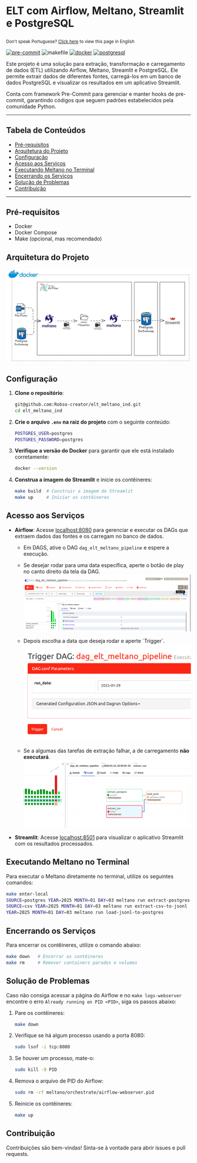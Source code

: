 # ELT com Airflow, Meltano, Streamlit e PostgreSQL
<sub>Don't speak Portuguese? [Click here](https://github.com/Robso-creator/elt_meltano_ind/blob/main/README.md) to view
this page in English</sub>

[![pre-commit](https://img.shields.io/badge/pre--commit-enabled-brightgreen?logo=pre-commit)](https://github.com/pre-commit/pre-commit)
![makefile](https://img.shields.io/badge/makefile-enabled-brightgreen?logo=gmail&logoColor=blue)
[![docker](https://img.shields.io/badge/docker-enabled-brightgreen?logo=docker&logoColor=blue)](https://www.docker.com/)
[![postgresql](https://img.shields.io/badge/postgresql-enabled-brightgreen?logo=postgresql&logoColor=blue)](https://www.postgresql.org/)

Este projeto é uma solução para extração, transformação e carregamento de dados (ETL) utilizando Airflow, Meltano, Streamlit e PostgreSQL. Ele permite extrair dados de diferentes fontes, carregá-los em um banco de dados PostgreSQL e visualizar os resultados em um aplicativo Streamlit.

Conta com framework Pre-Commit para gerenciar e manter hooks de pre-commit, garantindo códigos que seguem padrões estabelecidos pela comunidade Python.

---

## Tabela de Conteúdos

- [Pré-requisitos](#pré-requisitos)
- [Arquitetura do Projeto](#arquitetura-do-projeto)
- [Configuração](#configuração)
- [Acesso aos Serviços](#acesso-aos-serviços)
- [Executando Meltano no Terminal](#executando-meltano-no-terminal)
- [Encerrando os Serviços](#encerrando-os-serviços)
- [Solução de Problemas](#solução-de-problemas)
- [Contribuição](#contribuição)

___

## Pré-requisitos

- Docker
- Docker Compose
- Make (opcional, mas recomendado)

## Arquitetura do Projeto

![img](./docs/fluxograma.jpeg)

## Configuração

1. **Clone o repositório**:

    ```bash
    git@github.com:Robso-creator/elt_meltano_ind.git
    cd elt_meltano_ind
    ```

2. **Crie o arquivo `.env` na raiz do projeto** com o seguinte conteúdo:

    ```bash
    POSTGRES_USER=postgres
    POSTGRES_PASSWORD=postgres
    ```

3. **Verifique a versão do Docker** para garantir que ele está instalado corretamente:

    ```bash
    docker --version
    ```

4. **Construa a imagem do Streamlit** e inicie os contêineres:

    ```bash
    make build  # Construir a imagem do Streamlit
    make up     # Iniciar os contêineres
    ```

## Acesso aos Serviços

- **Airflow**: Acesse [localhost:8080](http://localhost:8080) para gerenciar e executar os DAGs que extraem dados das fontes e os carregam no banco de dados.
   - Em DAGS, ative o DAG `dag_elt_meltano_pipeline` e espere a execução.
   - Se desejar rodar para uma data específica, aperte o botão de play no canto direito da tela da DAG.
  ![img.png](docs/img.png)
   - Depois escolha a data que deseja rodar e aperte ´Trigger´.
  ![img.png](docs/img_2.png)

    - Se a algumas das tarefas de extração falhar, a de carregamento **não executará**.
  ![img.png](docs/img_3.png)

- **Streamlit**: Acesse [localhost:8501](http://localhost:8501) para visualizar o aplicativo Streamlit com os resultados processados.

## Executando Meltano no Terminal

Para executar o Meltano diretamente no terminal, utilize os seguintes comandos:

```bash
make enter-local
SOURCE=postgres YEAR=2025 MONTH=01 DAY=03 meltano run extract-postgres-to-jsonl
SOURCE=csv YEAR=2025 MONTH=01 DAY=03 meltano run extract-csv-to-jsonl
YEAR=2025 MONTH=01 DAY=03 meltano run load-jsonl-to-postgres
```

## Encerrando os Serviços

Para encerrar os contêineres, utilize o comando abaixo:

```bash
make down   # Encerrar os contêineres
make rm     # Remover containers parados e volumes
```

## Solução de Problemas

Caso não consiga acessar a página do Airflow e no `make logs-webserver` encontre o erro `Already running on PID <PID>`, siga os passos abaixo:

1. Pare os contêineres:

    ```bash
    make down
    ```

2. Verifique se há algum processo usando a porta 8080:

    ```bash
    sudo lsof -i tcp:8080
    ```

3. Se houver um processo, mate-o:

    ```bash
    sudo kill -9 PID
    ```

4. Remova o arquivo de PID do Airflow:

    ```bash
    sudo rm -rf meltano/orchestrate/airflow-webserver.pid
    ```

5. Reinicie os contêineres:

    ```bash
    make up
    ```

## Contribuição

Contribuições são bem-vindas! Sinta-se à vontade para abrir issues e pull requests.
